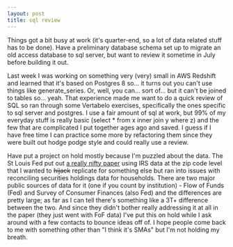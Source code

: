 ```yaml
---
layout: post
title: sql review
---
```


Things got a bit busy at work (it's quarter-end, so a lot of data related stuff has to be done). Have a preliminary database schema set up to migrate an old access database to sql server, but want to review it sometime in July before building it out. 

Last week I was working on something very (very) small in AWS Redshift and learned that it's based on Postgres 8 so... it turns out you can't use things like generate_series. Or, well, you can... sort of... but it can't be joined to tables so... yeah. That experience made me want to do a quick review of SQL so ran through some Vertabelo exercises, specifically the ones specific to sql server and postgres. I use a fair amount of sql at work, but 99% of my everyday stuff is really basic (select * from x inner join y where z) and the few that are complicated I put together ages ago and saved. I guess if I have free time I can practice some more by refactoring them since they were built out hodge podge style and could really use a review. 

Have put a project on hold mostly because I'm puzzled about the data. The St Louis Fed put out <a href="https://www.stlouisfed.org/publications/regional-economist/first-quarter-2019/unequal-recovery-measuring-financial-distress">a really nifty paper</a> using IRS data at the zip code level that I wanted to ~~hijack~~ replicate for something else but ran into issues with reconciling securities holdings data for households. There are two major public sources of data for it (one if you count by institution) - Flow of Funds (Fed) and Survey of Consumer Finances (also Fed) and the differences are pretty large; as far as I can tell there's something like a 3T+ difference between the two. And since they didn't bother really addressing it at all in the paper (they just went with FoF data) I've put this on hold while I ask around with a few contacts to bounce ideas off of. I hope people come back to me with something other than "I think it's SMAs" but I'm not holding my breath. 
